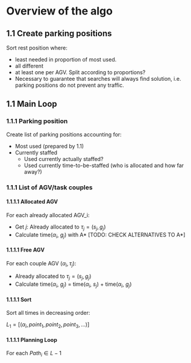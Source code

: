 # Overview of the algo

## 1.1 Create parking positions

Sort rest position where:

- least needed in proportion of most used.
- all different
- at least one per AGV. Split according to proportions?
- Necessary to guarantee that searches will always find solution, i.e. parking positions do not prevent any traffic.

## 1.1 Main Loop 

### 1.1.1 Parking position

Create list of parking positions accounting for:

- Most used (prepared by 1.1)
- Currently staffed
  - Used currently actually staffed?
  - Used currently time-to-be-staffed (who is allocated and how far away?)

### 1.1.1 List of AGV/task couples

#### 1.1.1.1 Allocated AGV

For each already allocated AGV_i:

- Get $j$: Already allocated to $\tau_j = (s_j, g_j)$
- Calculate time($\alpha_i$, $g_j$) with A* [TODO: CHECK ALTERNATIVES TO A*]

#### 1.1.1.1 Free AGV

For each couple AGV $(\alpha_i, \tau_j)$:

- Already allocated to $\tau_j = (s_j, g_j)$
- Calculate time($\alpha_i$, $g_j$) = time($\alpha_i$, $s_j$) + time($\alpha_i$, $g_j$) 

#### 1.1.1.1 Sort

Sort all times in decreasing order: 

$L_1 = [ (\alpha_i, point_1, point_2, point_3, ...) ]$

#### 1.1.1.1 Planning Loop

For each $Path_i \in L-1$